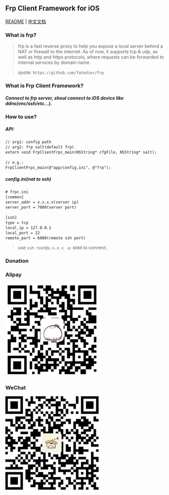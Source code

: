 ## Frp Client Framework for iOS

[README](README.md) | [中文文档](README_zh.md)


### What is frp?

>frp is a fast reverse proxy to help you expose a local server behind a NAT or firewall to the internet. As of now, it supports tcp & udp, as well as http and https protocols, where requests can be forwarded to internal services by domain name.

> quote: `https://github.com/fatedier/frp`

### What is Frp Client Framework?
##### Connect to frp server, shoul connect to iOS device like ddns(vnc/ssh/etc...).

### How to use?
##### API:
```
// arg1: config path
// arg2: frp salt(default frp)
extern void FrpClientFrpc_main(NSString* cfgFile, NSString* salt);

// e.g.:
FrpClientFrpc_main(@"app/config.ini", @"frp");
```

##### config.ini(nat to ssh)
```
# frpc.ini
[common]
server_addr = x.x.x.x(server ip)
server_port = 7000(server port)

[ssh]
type = tcp
local_ip = 127.0.0.1
local_port = 22
remote_port = 6000(remote ssh port)
```

> use `ssh root@x.x.x.x -p 6000` to connect.

### Donation
### Alipay
![Alipay](Alipay.png)

### WeChat
![WeChat](WeChat.png)

